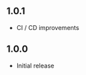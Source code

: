<!-- https://developers.home-assistant.io/docs/add-ons/presentation#keeping-a-changelog -->

## 1.0.1

- CI / CD improvements

## 1.0.0

- Initial release
